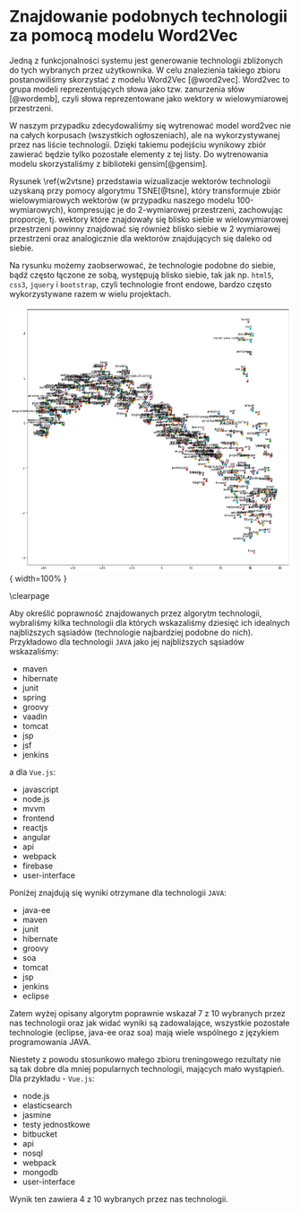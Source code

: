 # Znajdowanie podobnych technologii za pomocą modelu Word2Vec

Jedną z funkcjonalności systemu jest generowanie technologii zbliżonych do tych wybranych przez
użytkownika.
W celu znalezienia takiego zbioru postanowiliśmy skorzystać z modelu Word2Vec [@word2vec].
Word2vec to grupa modeli reprezentujących słowa jako tzw. zanurzenia słów [@wordemb],
czyli słowa reprezentowane jako wektory w wielowymiarowej przestrzeni.

W naszym przypadku zdecydowaliśmy się wytrenować model word2vec nie na całych
korpusach (wszystkich ogłoszeniach), ale na wykorzystywanej przez nas liście technologii.
Dzięki takiemu podejściu wynikowy zbiór zawierać będzie tylko pozostałe elementy z tej listy.
Do wytrenowania modelu skorzystaliśmy z biblioteki gensim[@gensim].

Rysunek \ref{w2vtsne} przedstawia wizualizacje wektorów technologii
uzyskaną przy pomocy algorytmu TSNE[@tsne], który transformuje zbiór
wielowymiarowych wektorów (w przypadku naszego modelu 100-wymiarowych),
kompresując je do 2-wymiarowej przestrzeni, zachowując proporcje, tj.
wektory które znajdowały się blisko siebie w wielowymiarowej przestrzeni
powinny znajdować się również blisko siebie w 2 wymiarowej przestrzeni oraz
analogicznie dla wektorów znajdujących się daleko od siebie.

Na rysunku możemy zaobserwować, że technologie podobne do siebie, bądź często
łączone ze sobą, występują blisko siebie, tak jak np. `html5`, `css3`, `jquery`
i `bootstrap`, czyli technologie front endowe, bardzo często wykorzystywane
razem w wielu projektach.

![Wizualizacja wektorów technologii \label{w2vtsne}](source/figures/w2v_tsne_visualization.png){ width=100% }

\clearpage

Aby określić poprawność znajdowanych przez algorytm technologii, wybraliśmy
kilka technologii dla których wskazaliśmy dziesięć ich idealnych najbliższych
sąsiadów (technologie najbardziej podobne do nich). Przykładowo dla technologii
`JAVA` jako jej najbliższych sąsiadów wskazaliśmy:

- maven
- hibernate
- junit
- spring
- groovy
- vaadin
- tomcat
- jsp
- jsf
- jenkins

a dla `Vue.js`:

- javascript
- node.js
- mvvm
- frontend
- reactjs
- angular
- api
- webpack
- firebase
- user-interface


Poniżej znajdują się wyniki otrzymane dla technologii `JAVA`:

- java-ee
- maven
- junit
- hibernate
- groovy
- soa
- tomcat
- jsp
- jenkins
- eclipse

Zatem wyżej opisany algorytm poprawnie wskazał 7 z 10 wybranych przez nas
technologii oraz jak widać wyniki są zadowalające, wszystkie pozostałe technologie
(eclipse, java-ee oraz soa) mają wiele wspólnego z językiem programowania JAVA.

Niestety z powodu stosunkowo małego zbioru treningowego rezultaty nie są 
tak dobre dla mniej popularnych technologii, mających mało wystąpień.
Dla przykładu - `Vue.js`:

- node.js
- elasticsearch
- jasmine
- testy jednostkowe
- bitbucket
- api
- nosql
- webpack
- mongodb
- user-interface

Wynik ten zawiera 4 z 10 wybranych przez nas technologii.
